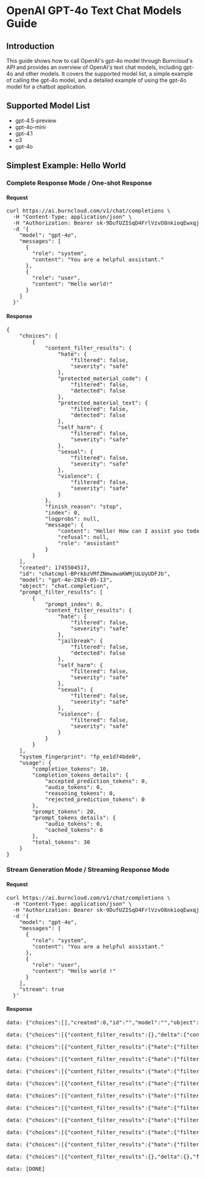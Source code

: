 # OpenAI GPT-4o Text Chat Models Guide

## Introduction
This guide shows how to call OpenAI's gpt-4o model through Burncloud's API and provides an overview of OpenAI's text chat models, including gpt-4o and other models. It covers the supported model list, a simple example of calling the gpt-4o model, and a detailed example of using the gpt-4o model for a chatbot application.
 
## Supported Model List
- gpt-4.5-preview
- gpt-4o-mini
- gpt-4.1
- o3
- gpt-4o
  
## Simplest Example: Hello World

### Complete Response Mode / One-shot Response

#### Request
<pre class="markdown-custom-code">
curl https://ai.burncloud.com/v1/chat/completions \
  -H "Content-Type: application/json" \
  -H "Authorization: Bearer sk-9DufUZISqD4FrlVzvO8nkioqEwxqjPkJ2OLSAibs7d9OKJLe" \
  -d '{
    "model": "gpt-4o",
    "messages": [
      {
        "role": "system",
        "content": "You are a helpful assistant."
      },
      {
        "role": "user",
        "content": "Hello world!"
      }
    ]
  }'
</pre>

#### Response
<pre class="markdown-custom-code">
{
    "choices": [
        {
            "content_filter_results": {
                "hate": {
                    "filtered": false,
                    "severity": "safe"
                },
                "protected_material_code": {
                    "filtered": false,
                    "detected": false
                },
                "protected_material_text": {
                    "filtered": false,
                    "detected": false
                },
                "self_harm": {
                    "filtered": false,
                    "severity": "safe"
                },
                "sexual": {
                    "filtered": false,
                    "severity": "safe"
                },
                "violence": {
                    "filtered": false,
                    "severity": "safe"
                }
            },
            "finish_reason": "stop",
            "index": 0,
            "logprobs": null,
            "message": {
                "content": "Hello! How can I assist you today?",
                "refusal": null,
                "role": "assistant"
            }
        }
    ],
    "created": 1745504517,
    "id": "chatcmpl-BPrkbzVMfZNmwawaKWMjULUyUDFJb",
    "model": "gpt-4o-2024-05-13",
    "object": "chat.completion",
    "prompt_filter_results": [
        {
            "prompt_index": 0,
            "content_filter_results": {
                "hate": {
                    "filtered": false,
                    "severity": "safe"
                },
                "jailbreak": {
                    "filtered": false,
                    "detected": false
                },
                "self_harm": {
                    "filtered": false,
                    "severity": "safe"
                },
                "sexual": {
                    "filtered": false,
                    "severity": "safe"
                },
                "violence": {
                    "filtered": false,
                    "severity": "safe"
                }
            }
        }
    ],
    "system_fingerprint": "fp_ee1d74bde0",
    "usage": {
        "completion_tokens": 10,
        "completion_tokens_details": {
            "accepted_prediction_tokens": 0,
            "audio_tokens": 0,
            "reasoning_tokens": 0,
            "rejected_prediction_tokens": 0
        },
        "prompt_tokens": 20,
        "prompt_tokens_details": {
            "audio_tokens": 0,
            "cached_tokens": 0
        },
        "total_tokens": 30
    }
}
</pre>

### Stream Generation Mode / Streaming Response Mode
#### Request
<pre class="markdown-custom-code">
curl https://ai.burncloud.com/v1/chat/completions \
  -H "Content-Type: application/json" \
  -H "Authorization: Bearer sk-9DufUZISqD4FrlVzvO8nkioqEwxqjPkJ2OLSAibs7d9OKJLe" \
  -d '{
    "model": "gpt-4o",
    "messages": [
      {
        "role": "system",
        "content": "You are a helpful assistant."
      },
      {
        "role": "user",
        "content": "Hello world !"
      }
    ],
    "stream": true
  }'
</pre>
#### Response
<pre class="markdown-custom-code">
data: {"choices":[],"created":0,"id":"","model":"","object":"","prompt_filter_results":[{"prompt_index":0,"content_filter_results":{"hate":{"filtered":false,"severity":"safe"},"jailbreak":{"filtered":false,"detected":false},"self_harm":{"filtered":false,"severity":"safe"},"sexual":{"filtered":false,"severity":"safe"},"violence":{"filtered":false,"severity":"safe"}}}]}

data: {"choices":[{"content_filter_results":{},"delta":{"content":"","refusal":null,"role":"assistant"},"finish_reason":null,"index":0,"logprobs":null}],"created":1745817306,"id":"chatcmpl-BRB7afx5zbyUQlHBAhT55hDVk9aUp","model":"gpt-4o-2024-08-06","object":"chat.completion.chunk","system_fingerprint":"fp_ee1d74bde0","usage":null}

data: {"choices":[{"content_filter_results":{"hate":{"filtered":false,"severity":"safe"},"self_harm":{"filtered":false,"severity":"safe"},"sexual":{"filtered":false,"severity":"safe"},"violence":{"filtered":false,"severity":"safe"}},"delta":{"content":"Hello"},"finish_reason":null,"index":0,"logprobs":null}],"created":1745817306,"id":"chatcmpl-BRB7afx5zbyUQlHBAhT55hDVk9aUp","model":"gpt-4o-2024-08-06","object":"chat.completion.chunk","system_fingerprint":"fp_ee1d74bde0","usage":null}

data: {"choices":[{"content_filter_results":{"hate":{"filtered":false,"severity":"safe"},"self_harm":{"filtered":false,"severity":"safe"},"sexual":{"filtered":false,"severity":"safe"},"violence":{"filtered":false,"severity":"safe"}},"delta":{"content":"!"},"finish_reason":null,"index":0,"logprobs":null}],"created":1745817306,"id":"chatcmpl-BRB7afx5zbyUQlHBAhT55hDVk9aUp","model":"gpt-4o-2024-08-06","object":"chat.completion.chunk","system_fingerprint":"fp_ee1d74bde0","usage":null}

data: {"choices":[{"content_filter_results":{"hate":{"filtered":false,"severity":"safe"},"self_harm":{"filtered":false,"severity":"safe"},"sexual":{"filtered":false,"severity":"safe"},"violence":{"filtered":false,"severity":"safe"}},"delta":{"content":" How"},"finish_reason":null,"index":0,"logprobs":null}],"created":1745817306,"id":"chatcmpl-BRB7afx5zbyUQlHBAhT55hDVk9aUp","model":"gpt-4o-2024-08-06","object":"chat.completion.chunk","system_fingerprint":"fp_ee1d74bde0","usage":null}

data: {"choices":[{"content_filter_results":{"hate":{"filtered":false,"severity":"safe"},"self_harm":{"filtered":false,"severity":"safe"},"sexual":{"filtered":false,"severity":"safe"},"violence":{"filtered":false,"severity":"safe"}},"delta":{"content":" can"},"finish_reason":null,"index":0,"logprobs":null}],"created":1745817306,"id":"chatcmpl-BRB7afx5zbyUQlHBAhT55hDVk9aUp","model":"gpt-4o-2024-08-06","object":"chat.completion.chunk","system_fingerprint":"fp_ee1d74bde0","usage":null}

data: {"choices":[{"content_filter_results":{"hate":{"filtered":false,"severity":"safe"},"self_harm":{"filtered":false,"severity":"safe"},"sexual":{"filtered":false,"severity":"safe"},"violence":{"filtered":false,"severity":"safe"}},"delta":{"content":" I"},"finish_reason":null,"index":0,"logprobs":null}],"created":1745817306,"id":"chatcmpl-BRB7afx5zbyUQlHBAhT55hDVk9aUp","model":"gpt-4o-2024-08-06","object":"chat.completion.chunk","system_fingerprint":"fp_ee1d74bde0","usage":null}

data: {"choices":[{"content_filter_results":{"hate":{"filtered":false,"severity":"safe"},"self_harm":{"filtered":false,"severity":"safe"},"sexual":{"filtered":false,"severity":"safe"},"violence":{"filtered":false,"severity":"safe"}},"delta":{"content":" assist"},"finish_reason":null,"index":0,"logprobs":null}],"created":1745817306,"id":"chatcmpl-BRB7afx5zbyUQlHBAhT55hDVk9aUp","model":"gpt-4o-2024-08-06","object":"chat.completion.chunk","system_fingerprint":"fp_ee1d74bde0","usage":null}

data: {"choices":[{"content_filter_results":{"hate":{"filtered":false,"severity":"safe"},"self_harm":{"filtered":false,"severity":"safe"},"sexual":{"filtered":false,"severity":"safe"},"violence":{"filtered":false,"severity":"safe"}},"delta":{"content":" you"},"finish_reason":null,"index":0,"logprobs":null}],"created":1745817306,"id":"chatcmpl-BRB7afx5zbyUQlHBAhT55hDVk9aUp","model":"gpt-4o-2024-08-06","object":"chat.completion.chunk","system_fingerprint":"fp_ee1d74bde0","usage":null}

data: {"choices":[{"content_filter_results":{"hate":{"filtered":false,"severity":"safe"},"self_harm":{"filtered":false,"severity":"safe"},"sexual":{"filtered":false,"severity":"safe"},"violence":{"filtered":false,"severity":"safe"}},"delta":{"content":" today"},"finish_reason":null,"index":0,"logprobs":null}],"created":1745817306,"id":"chatcmpl-BRB7afx5zbyUQlHBAhT55hDVk9aUp","model":"gpt-4o-2024-08-06","object":"chat.completion.chunk","system_fingerprint":"fp_ee1d74bde0","usage":null}

data: {"choices":[{"content_filter_results":{"hate":{"filtered":false,"severity":"safe"},"self_harm":{"filtered":false,"severity":"safe"},"sexual":{"filtered":false,"severity":"safe"},"violence":{"filtered":false,"severity":"safe"}},"delta":{"content":"?"},"finish_reason":null,"index":0,"logprobs":null}],"created":1745817306,"id":"chatcmpl-BRB7afx5zbyUQlHBAhT55hDVk9aUp","model":"gpt-4o-2024-08-06","object":"chat.completion.chunk","system_fingerprint":"fp_ee1d74bde0","usage":null}

data: {"choices":[{"content_filter_results":{},"delta":{},"finish_reason":"stop","index":0,"logprobs":null}],"created":1745817306,"id":"chatcmpl-BRB7afx5zbyUQlHBAhT55hDVk9aUp","model":"gpt-4o-2024-08-06","object":"chat.completion.chunk","system_fingerprint":"fp_ee1d74bde0","usage":null}

data: [DONE]


</pre>
